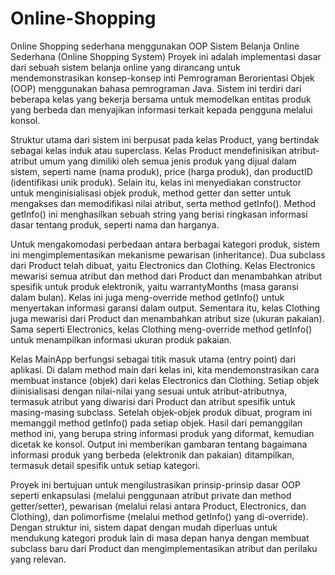 # Online-Shopping
Online Shopping sederhana menggunakan OOP
Sistem Belanja Online Sederhana (Online Shopping System)
Proyek ini adalah implementasi dasar dari sebuah sistem belanja online yang dirancang untuk mendemonstrasikan konsep-konsep inti Pemrograman Berorientasi Objek (OOP) menggunakan bahasa pemrograman Java. Sistem ini terdiri dari beberapa kelas yang bekerja bersama untuk memodelkan entitas produk yang berbeda dan menyajikan informasi terkait kepada pengguna melalui konsol.

Struktur utama dari sistem ini berpusat pada kelas Product, yang bertindak sebagai kelas induk atau superclass. Kelas Product mendefinisikan atribut-atribut umum yang dimiliki oleh semua jenis produk yang dijual dalam sistem, seperti name (nama produk), price (harga produk), dan productID (identifikasi unik produk). Selain itu, kelas ini menyediakan constructor untuk menginisialisasi objek produk, method getter dan setter untuk mengakses dan memodifikasi nilai atribut, serta method getInfo(). Method getInfo() ini menghasilkan sebuah string yang berisi ringkasan informasi dasar tentang produk, seperti nama dan harganya.

Untuk mengakomodasi perbedaan antara berbagai kategori produk, sistem ini mengimplementasikan mekanisme pewarisan (inheritance). Dua subclass dari Product telah dibuat, yaitu Electronics dan Clothing. Kelas Electronics mewarisi semua atribut dan method dari Product dan menambahkan atribut spesifik untuk produk elektronik, yaitu warrantyMonths (masa garansi dalam bulan). Kelas ini juga meng-override method getInfo() untuk menyertakan informasi garansi dalam output. Sementara itu, kelas Clothing juga mewarisi dari Product dan menambahkan atribut size (ukuran pakaian). Sama seperti Electronics, kelas Clothing meng-override method getInfo() untuk menampilkan informasi ukuran produk pakaian.

Kelas MainApp berfungsi sebagai titik masuk utama (entry point) dari aplikasi. Di dalam method main dari kelas ini, kita mendemonstrasikan cara membuat instance (objek) dari kelas Electronics dan Clothing. Setiap objek diinisialisasi dengan nilai-nilai yang sesuai untuk atribut-atributnya, termasuk atribut yang diwarisi dari Product dan atribut spesifik untuk masing-masing subclass. Setelah objek-objek produk dibuat, program ini memanggil method getInfo() pada setiap objek. Hasil dari pemanggilan method ini, yang berupa string informasi produk yang diformat, kemudian dicetak ke konsol. Output ini memberikan gambaran tentang bagaimana informasi produk yang berbeda (elektronik dan pakaian) ditampilkan, termasuk detail spesifik untuk setiap kategori.

Proyek ini bertujuan untuk mengilustrasikan prinsip-prinsip dasar OOP seperti enkapsulasi (melalui penggunaan atribut private dan method getter/setter), pewarisan (melalui relasi antara Product, Electronics, dan Clothing), dan polimorfisme (melalui method getInfo() yang di-override). Dengan struktur ini, sistem dapat dengan mudah diperluas untuk mendukung kategori produk lain di masa depan hanya dengan membuat subclass baru dari Product dan mengimplementasikan atribut dan perilaku yang relevan.
